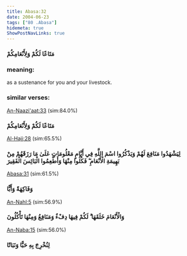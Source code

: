 ```yaml
---
title: Abasa:32
date: 2004-06-23
tags: ["80 .Abasa"]
hidemeta: true 
ShowPostNavLinks: true 
---
```

### مَتَاعًا لَكُمْ وَلِأَنْعَامِكُمْ
### meaning: 
as a sustenance for you and your livestock.
### similar verses: 

[An-Naazi'aat:33](/79/33) (sim:84.0%)

### مَتَاعًا لَكُمْ وَلِأَنْعَامِكُمْ

[Al-Hajj:28](/22/28) (sim:65.5%)

### لِيَشْهَدُوا مَنَافِعَ لَهُمْ وَيَذْكُرُوا اسْمَ اللَّهِ فِي أَيَّامٍ مَعْلُومَاتٍ عَلَىٰ مَا رَزَقَهُمْ مِنْ بَهِيمَةِ الْأَنْعَامِ ۖ فَكُلُوا مِنْهَا وَأَطْعِمُوا الْبَائِسَ الْفَقِيرَ

[Abasa:31](/80/31) (sim:61.5%)

### وَفَاكِهَةً وَأَبًّا

[An-Nahl:5](/16/5) (sim:56.9%)

### وَالْأَنْعَامَ خَلَقَهَا ۗ لَكُمْ فِيهَا دِفْءٌ وَمَنَافِعُ وَمِنْهَا تَأْكُلُونَ

[An-Naba:15](/78/15) (sim:56.0%)

### لِنُخْرِجَ بِهِ حَبًّا وَنَبَاتًا
